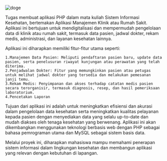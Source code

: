 ![doge](https://github.com/user-attachments/assets/caa92c18-a642-4c83-b7f0-204a58093142)

Tugas membuat aplikasi PHP dalam mata kuliah Sistem Informasi Kesehatan, bertemakan Aplikasi Manajemen Klinik atau Rumah Sakit. 
Aplikasi ini bertujuan untuk mendigitalisasi dan mempermudah pengelolaan data di klinik atau rumah sakit, termasuk data pasien, jadwal dokter, rekam medis, administrasi, dan layanan kesehatan lainnya.

Aplikasi ini diharapkan memiliki fitur-fitur utama seperti:

	1.Manajemen Data Pasien: Meliputi pendaftaran pasien baru, update data pasien, serta penelusuran riwayat kunjungan atau perawatan yang telah diterima.
	2.Penjadwalan Dokter: Fitur yang memungkinkan pasien atau petugas untuk melihat jadwal dokter yang tersedia dan melakukan pemesanan janji temu.
	3.Rekam Medis: Penyimpanan dan akses terhadap catatan medis pasien secara terorganisir, termasuk diagnosis, resep, dan hasil pemeriksaan laboratorium.
	4.Pencetakan Laporan

Tujuan dari aplikasi ini adalah untuk meningkatkan efisiensi dan akurasi dalam pengelolaan data kesehatan serta meningkatkan kualitas pelayanan kepada pasien dengan menyediakan data yang selalu up-to-date dan mudah diakses oleh tenaga kesehatan yang berwenang. 
Aplikasi ini akan dikembangkan menggunakan teknologi berbasis web dengan PHP sebagai bahasa pemrograman utama dan MySQL sebagai sistem basis data.

Melalui proyek ini, diharapkan mahasiswa mampu memahami penerapan sistem informasi dalam lingkungan kesehatan dan membangun aplikasi yang relevan dengan kebutuhan di lapangan.
